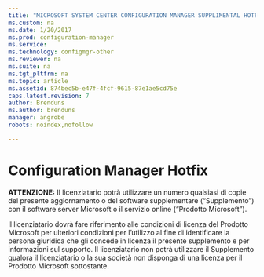 ```yaml
---
title: "MICROSOFT SYSTEM CENTER CONFIGURATION MANAGER SUPPLIMENTAL HOTFIX | Microsoft Docs"
ms.custom: na
ms.date: 1/20/2017
ms.prod: configuration-manager
ms.service:
ms.technology: configmgr-other
ms.reviewer: na
ms.suite: na
ms.tgt_pltfrm: na
ms.topic: article
ms.assetid: 874bec5b-e47f-4fcf-9615-87e1ae5cd75e
caps.latest.revision: 7
author: Brenduns
ms.author: brenduns
manager: angrobe
robots: noindex,nofollow

---
```


# Configuration Manager Hotfix
**ATTENZIONE:** Il licenziatario potrà utilizzare un numero qualsiasi di copie del presente aggiornamento o del software supplementare (“Supplemento”) con il software server Microsoft o il servizio online (“Prodotto Microsoft”). 

Il licenziatario dovrà fare riferimento alle condizioni di licenza del Prodotto Microsoft per ulteriori condizioni per l’utilizzo al fine di identificare la persona giuridica che gli concede in licenza il presente supplemento e per informazioni sul supporto. Il licenziatario non potrà utilizzare il Supplemento qualora il licenziatario o la sua società non disponga di una licenza per il Prodotto Microsoft sottostante. 
